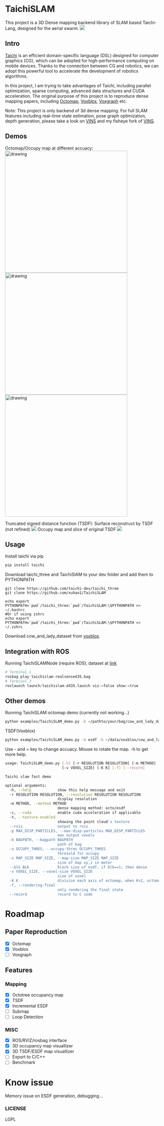 ﻿# TaichiSLAM
This project is a 3D Dense mapping backend library of SLAM based Taichi-Lang, designed for the aerial swarm.
![](./docs/marchingcubes.png)

## Intro
[Taichi](https://github.com/taichi-dev/taichi) is an efficient domain-specific language (DSL) designed for computer graphics (CG), which can be adopted for high-performance computing on mobile devices.
Thanks to the connection between CG and robotics, we can adopt this powerful tool to accelerate the development of robotics algorithms.

In this project, I am trying to take advantages of Taichi, including parallel optimization, sparse computing, advanced data structures and CUDA acceleration.
The original purpose of this project is to reproduce dense mapping papers, including [Octomap](https://octomap.github.io/), [Voxblox](https://github.com/ethz-asl/voxblox), [Voxgraph](https://github.com/ethz-asl/voxgraph) etc.

Note: This project is only backend of 3d dense mapping. For full SLAM features including real-time state estimation, pose graph optimization, depth generation, please take a look on [VINS](https://github.com/HKUST-Aerial-Robotics/VINS-Fisheye) and my fisheye fork of [VINS](https://github.com/xuhao1/VINS-Fisheye).


## Demos
Octomap/Occupy map at different accuacy:
<img src="./docs/octomap1.png" alt="drawing" style="width:400px;"/>
<img src="./docs/octomap2.png" alt="drawing" style="width:400px;"/>
<img src="./docs/octomap3.png" alt="drawing" style="width:400px;"/>

Truncated signed distance function (TSDF):
Surface reconstruct by TSDF (not refined)
![](./docs/TSDF_reconstruct.png)
Occupy map and slice of original TSDF
![](./docs/TSDF.png)
## Usage

Install taichi via pip
```bash
pip install taichi
```

Download taichi_three and TaichiSlAM to your dev folder and add them to PYTHONPATH

```
git clone https://github.com/taichi-dev/taichi_three
git clone https://github.com/xuhao1/TaichiSLAM

echo export PYTHONPATH=`pwd`/taichi_three:`pwd`/TaichiSLAM:\$PYTHONPATH >> ~/.bashrc
#Or if using zshrc
echo export PYTHONPATH=`pwd`/taichi_three:`pwd`/TaichiSLAM:\$PYTHONPATH >> ~/.zshrc
```

Download cow_and_lady_dataset from [voxblox](http://robotics.ethz.ch/~asl-datasets/iros_2017_voxblox/data.bag).

## Integration with ROS
Running TaichiSLAMNode (require ROS), dataset at [link]()

```python
# Terminal 1
rosbag play taichislam-realsense435.bag
# Terminal 2
roslaunch launch/taichislam-d435.launch viz:=false show:=true
```

## Other demos
Running TaichiSLAM octomap demo (currently not working...)

```bash
python examples/TaichiSLAM_demo.py -b ~/pathto/your/bag/cow_and_lady_dataset.bag
```

TSDF(Voxblox)

```bash
python examples/TaichiSLAM_demo.py -m esdf -b ~/data/voxblox/cow_and_lady_dataset.bag
```

Use - and = key to change accuacy. Mouse to rotate the map. -h to get more help.

```bash
usage: TaichiSLAM_demo.py [-h] [-r RESOLUTION RESOLUTION] [-m METHOD] [-c] [-t] [--rviz] [-p MAX_DISP_PARTICLES] [-b BAGPATH] [-o OCCUPY_THRES] [-s MAP_SIZE MAP_SIZE] [--blk BLK]
                          [-v VOXEL_SIZE] [-K K] [-f] [--record]

Taichi slam fast demo

optional arguments:
  -h, --help            show this help message and exit
  -r RESOLUTION RESOLUTION, --resolution RESOLUTION RESOLUTION
                        display resolution
  -m METHOD, --method METHOD
                        dense mapping method: octo/esdf
  -c, --cuda            enable cuda acceleration if applicable
  -t, --texture-enabled
                        showing the point cloud's texture
  --rviz                output to rviz
  -p MAX_DISP_PARTICLES, --max-disp-particles MAX_DISP_PARTICLES
                        max output voxels
  -b BAGPATH, --bagpath BAGPATH
                        path of bag
  -o OCCUPY_THRES, --occupy-thres OCCUPY_THRES
                        thresold for occupy
  -s MAP_SIZE MAP_SIZE, --map-size MAP_SIZE MAP_SIZE
                        size of map xy,z in meter
  --blk BLK             block size of esdf, if blk==1; then dense
  -v VOXEL_SIZE, --voxel-size VOXEL_SIZE
                        size of voxel
  -K K                  division each axis of octomap, when K>2, octomap will be K**3-map
  -f, --rendering-final
                        only rendering the final state
  --record              record to C code
```



# Roadmap
## Paper Reproduction
- [x] Octomap
- [x] Voxblox
- [ ] Voxgraph

## Features
### Mapping
- [x] Octotree occupancy map
- [x] TSDF
- [x] Incremental ESDF
- [ ] Submap
- [ ] Loop Detection

### MISC
- [x] ROS/RVIZ/rosbag interface
- [x] 3D occupancy map visuallizer
- [x] 3D TSDF/ESDF map visuallizer
- [ ] Export to C/C++
- [ ] Benchmark

# Know issue
Memory issue on ESDF generation, debugging...

### LICENSE
LGPL
